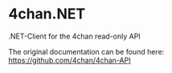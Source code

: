 # 4chan.NET
 .NET-Client for the 4chan read-only API

The original documentation can be found here: https://github.com/4chan/4chan-API